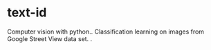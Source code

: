 # text-id

Computer vision with python..
Classification learning on images from Google Street View data set.
.


